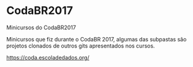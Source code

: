 # CodaBR2017
Minicursos do CodaBR2017

Minicursos que fiz durante o CodaBR 2017, algumas das subpastas são projetos clonados de outros gits apresentados nos cursos.

https://coda.escoladedados.org/
